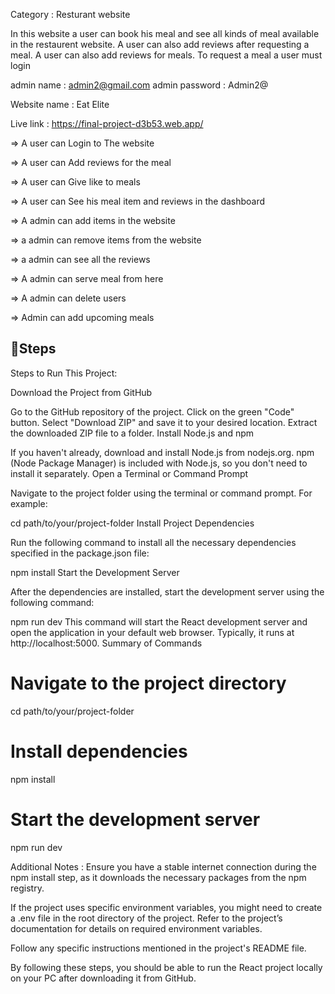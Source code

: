 Category : Resturant website

In this website a user can book his meal and see all kinds of meal available in the restaurent website. A user can also add reviews after requesting a meal. A user can also add reviews for meals. To request a meal a user must login


admin name : admin2@gmail.com
admin password : Admin2@

Website name : Eat Elite

Live link : https://final-project-d3b53.web.app/

=> A user can Login to The website

=> A user can Add reviews for the meal 

=> A user can Give like to meals

=> A user can See his meal item and reviews in the dashboard 

=> A admin can add items in the website

=> a admin can remove items from the website

=> a admin can see all the reviews

=> A admin can serve meal from here

=> A admin can delete users 

=> Admin can add upcoming meals

##  🚀Steps

Steps to Run This Project: 

Download the Project from GitHub

Go to the GitHub repository of the project.
Click on the green "Code" button.
Select "Download ZIP" and save it to your desired location.
Extract the downloaded ZIP file to a folder.
Install Node.js and npm

If you haven't already, download and install Node.js from nodejs.org.
npm (Node Package Manager) is included with Node.js, so you don't need to install it separately.
Open a Terminal or Command Prompt

Navigate to the project folder using the terminal or command prompt. For example:

cd path/to/your/project-folder
Install Project Dependencies

Run the following command to install all the necessary dependencies specified in the package.json file:

npm install
Start the Development Server

After the dependencies are installed, start the development server using the following command:

npm run dev
This command will start the React development server and open the application in your default web browser. Typically, it runs at http://localhost:5000.
Summary of Commands

# Navigate to the project directory
cd path/to/your/project-folder

# Install dependencies
npm install

# Start the development server
npm run dev


Additional Notes :
Ensure you have a stable internet connection during the npm install step, as it downloads the necessary packages from the npm registry.

If the project uses specific environment variables, you might need to create a .env file in the root directory of the project.
Refer to the project’s documentation for details on required environment variables.

Follow any specific instructions mentioned in the project's README file.

By following these steps, you should be able to run the React project locally on your PC after downloading it from GitHub.
